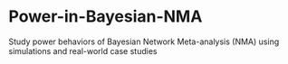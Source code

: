 # Power-in-Bayesian-NMA
Study power behaviors of Bayesian Network Meta-analysis (NMA) using simulations and real-world case studies
